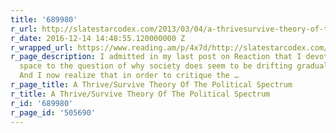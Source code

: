 ```yaml
---
title: '689980'
r_url: http://slatestarcodex.com/2013/03/04/a-thrivesurvive-theory-of-the-political-spectrum/
r_date: 2016-12-14 14:48:55.120000000 Z
r_wrapped_url: https://www.reading.am/p/4x7d/http://slatestarcodex.com/2013/03/04/a-thrivesurvive-theory-of-the-political-spectrum/
r_page_description: I admitted in my last post on Reaction that I devoted insufficient
  space to the question of why society does seem to be drifting gradually leftward.
  And I now realize that in order to critique the …
r_page_title: A Thrive/Survive Theory Of The Political Spectrum
r_title: A Thrive/Survive Theory Of The Political Spectrum
r_id: '689980'
r_page_id: '505690'
---
```


